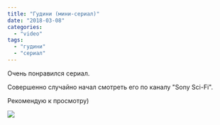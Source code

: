 ```yaml
---
title: "Гудини (мини-сериал)"
date: "2018-03-08"
categories: 
  - "video"
tags: 
  - "гудини"
  - "сериал"
---
```

Очень понравился сериал.

Совершенно случайно начал смотреть его по каналу "Sony Sci-Fi".

Рекомендую к просмотру)

![](/hugoshell/images/2018/03/gudini.jpg)
